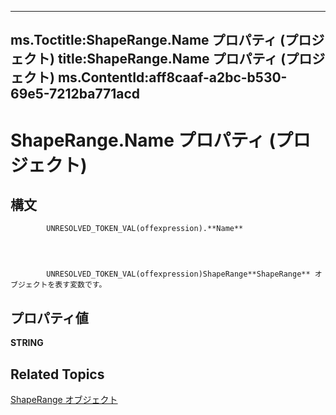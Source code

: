 
---
ms.Toctitle:ShapeRange.Name プロパティ (プロジェクト)
title:ShapeRange.Name プロパティ (プロジェクト)
ms.ContentId:aff8caaf-a2bc-b530-69e5-7212ba771acd
---
# ShapeRange.Name プロパティ (プロジェクト)





## 構文

            UNRESOLVED_TOKEN_VAL(offexpression).**Name**




            UNRESOLVED_TOKEN_VAL(offexpression)ShapeRange**ShapeRange** オブジェクトを表す変数です。



## プロパティ値
**STRING**



## Related Topics

[ShapeRange オブジェクト](315031aa-4b8c-424b-26e7-ce15897beb05.md)




